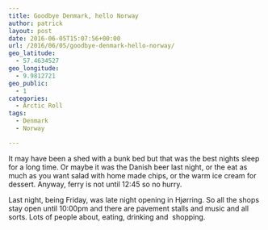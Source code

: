 ```yaml
---
title: Goodbye Denmark, hello Norway
author: patrick
layout: post
date: 2016-06-05T15:07:56+00:00
url: /2016/06/05/goodbye-denmark-hello-norway/
geo_latitude:
  - 57.4634527
geo_longitude:
  - 9.9812721
geo_public:
  - 1
categories:
  - Arctic Roll
tags:
  - Denmark
  - Norway

---
```

It may have been a shed with a bunk bed but that was the best nights sleep for a long time. Or maybe it was the Danish beer last night, or the eat as much as you want salad with home made chips, or the warm ice cream for dessert. Anyway, ferry is not until 12:45 so no hurry.&nbsp;

Last night, being Friday, was late night opening in Hjørring. So all the shops stay open until 10:00pm and there are pavement stalls and music and all sorts. Lots of people about, eating, drinking and &nbsp;shopping.